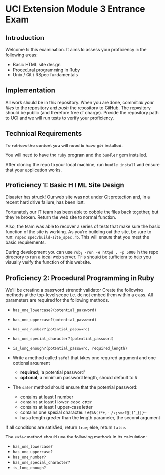 # UCI Extension Module 3 Entrance Exam

## Introduction

Welcome to this examination. It aims to assess your proficiency in the
following areas:

* Basic HTML site design
* Procedural programming in Ruby
* Unix / Git / RSpec fundamentals

## Implementation

All work should be in this repository. When you are done, commit _all your
files_ to the repository and _push_ the repository to GitHub. The repository
should be public (and therefore free of charge). Provide the repository path to
UCI and we will run tests to verify your proficiency.

## Technical Requirements

To retrieve the content you will need to have `git` installed.

You will need to have the `ruby` program and the `bundler` gem installed.

After cloning the repo to your local machine, run `bundle install` and ensure
that your application works.

## Proficiency 1: Basic HTML Site Design

Disaster has struck! Our web site was not under Git protection and, in a
recent hard drive failure, has been lost.

Fortunately our IT team has been able to cobble the files back together, but
they're broken. Return the web site to normal function.

Also, the team was able to recover a series of tests that make sure the basic
function of the site is working. As you're building out the site, be sure to
run: `rspec spec/build-site_spec.rb`. This will ensure that you meet the basic
requirements.

During development you can use `ruby -run -e httpd . -p 5000` in the repo
directory to run a local web server.  This should be sufficient to help you
visually verify the function of this website.

## Proficiency 2: Procedural Programming in Ruby

We'll be creating a password strength validator Create the following methods at
the top-level scope i.e. do not embed them within a class. All parameters are
required for the following methods.

*  `has_one_lowercase?(potential_password)`
*  `has_one_uppercase?(potential_password)`
*  `has_one_number?(potential_password)`
*  `has_one_special_character?(potential_password)`
*  `is_long_enough?(potential_password, required_length)`

* Write a method called `safe?` that takes one required argument and one optional argument
  * **required**; 'a potential password'
  * **optional**; a minimum password length, should default to `8`

* The `safe?` method should ensure that the potential password:
  * contains at least 1 number
  * contains at least 1 lower-case letter
  * contains at least 1 upper-case letter
  * contains one special character: `!#$%&()*+,-./:;<=>?@[]^_{|}~`
  * has a length greater than the length parameter, the second argument

If all conditions are satisfied, return `true`; else, return `false`.

The `safe?` method should use the following methods in its calculation:

*  `has_one_lowercase?`
*  `has_one_uppercase?`
*  `has_one_number?`
*  `has_one_special_character?`
*  `is_long_enough?`
